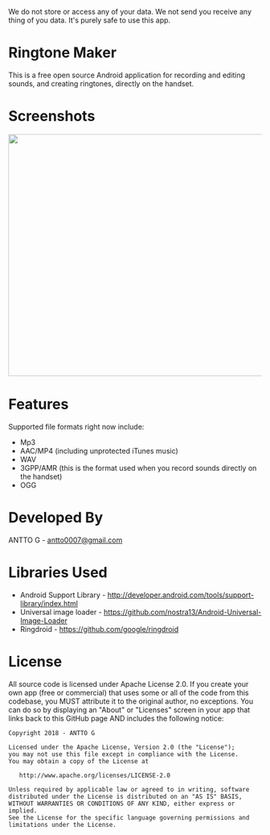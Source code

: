 We do not store or access any of your data.
We not send you receive any thing of you data.
It's purely safe to use this app.


Ringtone Maker
================
This is a free open source Android application for recording and editing sounds, and creating ringtones, directly on the handset.

Screenshots
============
<img src="https://user-images.githubusercontent.com/42110501/43684916-dccf4a88-98c6-11e8-9233-bc5df49d367f.png" width=761 height=480>

Features
=========
Supported file formats right now include:

* Mp3
* AAC/MP4 (including unprotected iTunes music)
* WAV
* 3GPP/AMR (this is the format used when you record sounds directly on the handset)
* OGG


Developed By
============
ANTTO G - antto0007@gmail.com

Libraries Used
===========================
* Android Support Library - http://developer.android.com/tools/support-library/index.html
* Universal image loader - https://github.com/nostra13/Android-Universal-Image-Loader
* Ringdroid - https://github.com/google/ringdroid

License
========
All source code is licensed under Apache License 2.0. If you create your own app (free or commercial) that uses some or all of the code from this codebase, you MUST attribute it to the original author, no exceptions. You can do so by displaying an "About" or "Licenses" screen in your app that links back to this GitHub page AND includes the following notice: 

    Copyright 2018 - ANTTO G

    Licensed under the Apache License, Version 2.0 (the "License");
    you may not use this file except in compliance with the License.
    You may obtain a copy of the License at

       http://www.apache.org/licenses/LICENSE-2.0

    Unless required by applicable law or agreed to in writing, software
    distributed under the License is distributed on an "AS IS" BASIS,
    WITHOUT WARRANTIES OR CONDITIONS OF ANY KIND, either express or implied.
    See the License for the specific language governing permissions and
    limitations under the License.



